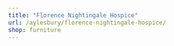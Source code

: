 ```yaml
---
title: "Florence Nightingale Hospice"
url: /aylesbury/florence-nightingale-hospice/
shop: furniture
---
```

